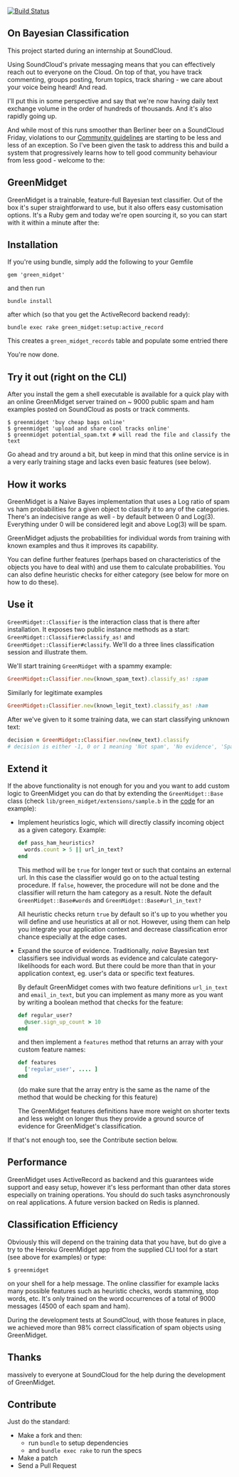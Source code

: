 [![Build
Status](https://secure.travis-ci.org/chochkov/GreenMidget.png)](http://travis-ci.org/chochkov/GreenMidget)

On Bayesian Classification
----------

This project started during an internship at SoundCloud.

Using SoundCloud's private messaging means that you can effectively reach out
to everyone on the Cloud. On top of that, you have track commenting, groups
posting, forum topics, track sharing - we care about your voice being heard!
And read.

I'll put this in some perspective and say that we're now having daily text
exchange volume in the order of hundreds of thousands. And it's also rapidly
going up.

And while most of this runs smoother than Berliner beer on a SoundCloud Friday,
violations to our [Community guidelines][guidelines] are starting to be less
and less of an exception. So I've been given the task to address this and
build a system that progressively learns how to tell good community behaviour
from less good - welcome to the:

GreenMidget
----------

GreenMidget is a trainable, feature-full Bayesian text classifier. Out of the
box it's super straightforward to use, but it also offers easy customisation
options. It's a Ruby gem and today we're open sourcing it, so you can start
with it within a minute after the:

Installation
----------

If you're using bundle, simply add the following to your Gemfile

    gem 'green_midget'

and then run

    bundle install

after which (so that you get the ActiveRecord backend ready):

    bundle exec rake green_midget:setup:active_record

This creates a `green_midget_records` table and populate some entried there

You're now done.

Try it out (right on the CLI)
----------
After you install the gem a shell executable is available for a quick play
with an online GreenMidget server trained on ~ 9000 public spam and ham
examples posted on SoundCloud as posts or track comments.

    $ greenmidget 'buy cheap bags online'
    $ greenmidget 'upload and share cool tracks online'
    $ greenmidget potential_spam.txt # will read the file and classify the text

Go ahead and try around a bit, but keep in mind that this online service is in a
very early training stage and lacks even basic features (see below).

How it works
----------

GreenMidget is a Naive Bayes implementation that uses a Log ratio of spam vs
ham probabilities for a given object to classify it to any of the categories.
There's an indecisive range as well - by default between 0 and Log(3).
Everything under 0 will be considered legit and above Log(3) will be spam.

GreenMidget adjusts the probabilities for individual words from training with
known examples and thus it improves its capability.

You can define further features (perhaps based on characteristics of the objects
you have to deal with) and use them to calculate probabilities. You can also
define heuristic checks for either category (see below for more on how to do
these).

Use it
----------

`GreenMidget::Classifier` is the interaction class that is there after
installation. It exposes two public instance methods as a start:
`GreenMidget::Classifier#classify_as!` and `GreenMidget::Classifier#classify`.
We'll do a three lines classification session and illustrate them.

We'll start training `GreenMidget` with a spammy example:

```ruby
GreenMidget::Classifier.new(known_spam_text).classify_as! :spam
```

Similarly for legitimate examples

```ruby
GreenMidget::Classifier.new(known_legit_text).classify_as! :ham
```

After we've given to it some training data, we can start classifying unknown
text:

```ruby
decision = GreenMidget::Classifier.new(new_text).classify
# decision is either -1, 0 or 1 meaning 'Not spam', 'No evidence', 'Spam'
```

Extend it
----------

If the above functionality is not enough for you and you want to add custom
logic to GreenMidget you can do that by extending the `GreenMidget::Base`
class (check `lib/green_midget/extensions/sample.b` in the [code][green_midget_github]
for an example):

* Implement heuristics logic, which will directly classify incoming object as a
given category. Example:

    ```ruby
    def pass_ham_heuristics?
      words.count > 5 || url_in_text?
    end
    ```

  This method will be `true` for longer text or such that contains an external
  url. In this case the classifier would go on to the actual testing procedure.
  If `false`, however, the procedure will not be done and the classifier will
  return the ham category as a result. Note the default
  `GreenMidget::Base#words` and `GreenMidget::Base#url_in_text?`

  All heuristic checks return `true` by default so it's up to you whether you
  will define and use heuristics at all or not. However, using them can help
  you integrate your application context and decrease classification error
  chance especially at the edge cases.

* Expand the source of evidence. Traditionally, _naive_ Bayesian text
classifiers see individual words as evidence and calculate category-likelihoods
for each word. But there could be more than that in your application context,
eg. user's data or specific text features.

  By default GreenMidget comes with two feature definitions `url_in_text` and
  `email_in_text`, but you can implement as many more as you want by writing a
  boolean method that checks for the feature:

    ```ruby
    def regular_user?
      @user.sign_up_count > 10
    end
    ```

  and then implement a `features` method that returns an array with your custom
  feature names:

    ```ruby
    def features
      ['regular_user', .... ]
    end
    ```

  (do make sure that the array entry is the same as the name of the method that
  would be checking for this feature)

  The GreenMidget features definitions have more weight on shorter texts and
  less weight on longer thus they provide a ground source of evidence for
  GreenMidget's classification.

If that's not enough too, see the Contribute section below.

Performance
----------

GreenMidget uses ActiveRecord as backend and this guarantees wide support and
easy setup, however it's less performant than other data stores especially on
training operations. You should do such tasks asynchronously on real
applications. A future version backed on Redis is planned.

Classification Efficiency
----------

Obviously this will depend on the training data that you have, but do give a
try to the Heroku GreenMidget app from the supplied CLI tool for a start (see
above for examples) or type:

    $ greenmidget

on your shell for a help message. The online classifier for example lacks many
possible features such as heuristic checks, words stamming, stop words, etc.
It's only trained on the word occurrences of a total of 9000 messages (4500 of
each spam and ham).

During the development tests at SoundCloud, with those features in place, we
achieved more than 98% correct classification of spam objects using GreenMidget.

Thanks
----------

massively to everyone at SoundCloud for the help during the development of
GreenMidget.

Contribute
----------

Just do the standard:

  * Make a fork and then:
    * run `bundle` to setup dependencies
    * and `bundle exec rake` to run the specs
  * Make a patch
  * Send a Pull Request

[green_midget_github]: http://github.com/chochkov/GreenMidget "Github repository"
[guidelines]: http://soundcloud.com/community-guidelines "Community guidelines"
